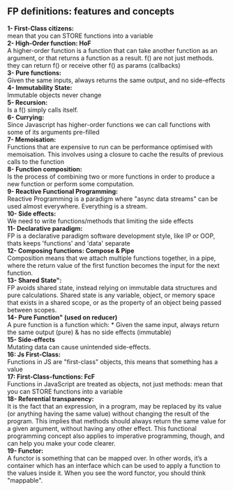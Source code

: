 ## FP definitions: features and concepts

**1- First-Class citizens:** <br />
mean that you can STORE functions into a variable
<br />
**2- High-Order function: HoF <br />**
A higher-order function is a function that can take another function as an argument, 
or that returns a function as a result. f() are not just methods. they can return f() or receive other f() as params (callbacks)
<br />
**3- Pure functions: <br />**
Given the same inputs, always returns the same output, and no side-effects 
<br />
**4- Immutability State: <br />**
Immutable objects never change
<br />
**5- Recursion: <br />**
Is a f() simply calls itself.
<br />
**6- Currying: <br />**
Since Javascript has higher-order functions we can call functions with some of its arguments pre-filled
<br />
**7- Memoisation: <br />**
Functions that are expensive to run can be performance optimised with memoisation. 
This involves using a closure to cache the results of previous calls to the function
<br />
**8- Function composition: <br />**
Is the process of combining two or more functions in order to produce a new function or perform some computation.
<br />
**9- Reactive Functional Programming: <br />**
Reactive Programming is a paradigm where "async data streams" can be used almost everywhere. Everything is a stream.
<br />
**10- Side effects: <br />**
We need to write functions/methods that limiting the side effects
<br />
**11- Declarative paradigm: <br />**
FP is a declarative paradigm software development style, like IP or OOP, thats keeps 'functions' and 'data' separate
<br />
**12- Composing functions: Compose & Pipe <br />**
Composition means that we attach multiple functions together, in a pipe, where the return value
of the first function becomes the input for the next function.
<br />
**13- Shared State": <br />**
FP avoids shared state, instead relying on immutable data structures and pure calculations.
Shared state is any variable, object, or memory space that exists in a shared scope, or as the property of an object being passed between scopes. 
<br />
**14- Pure Function" (used on reducer) <br />**
A pure function is a function which: * Given the same input, always return the same output (pure) & has no side effects (immutable)
<br />
**15- Side-effects  <br />**
Mutating data can cause unintended side-effects.
<br />
**16: Js First-Class: <br />**
Functions in JS are "first-class" objects, this means that something has a value
<br />
**17: First-Class-functions: FcF <br />**
Functions in JavaScript are treated as objects, not just methods: mean that you can STORE functions into a variable
<br />
**18- Referential transparency: <br />**
It is the fact that an expression, in a program, may be replaced by its value (or anything having the same value) without 
changing the result of the program. This implies that methods should always return the same value for a given argument, 
without having any other effect. This functional programming concept also applies to imperative programming, though,
and can help you make your code clearer.
<br />
**19- Functor: <br />**
A functor is something that can be mapped over. In other words, it’s a container which has an interface which can be used to apply a function to the values inside it. When you see the word functor, you should think "mappable".
<br />
